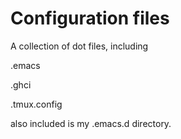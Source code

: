 Configuration files
========

A collection of dot files, including

.emacs

.ghci

.tmux.config

also included is my .emacs.d directory.
